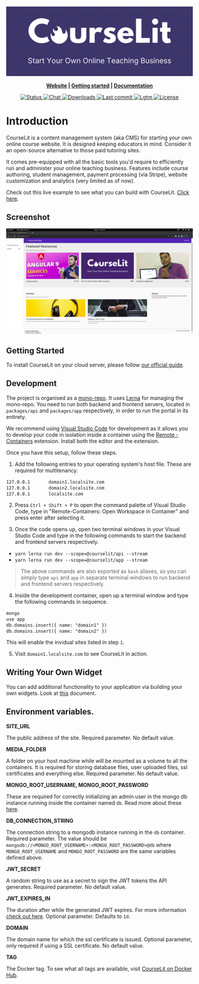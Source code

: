 <p align="center">
  <img src="./assets/banner.png">
</p>

<p align="center">
  <b>
    <a href="https://courselit.codelit.dev">Website</a> |
    <a href="https://codelit.gitbook.io/courselit/getting-started">Getting started</a> |
    <a href="https://codelit.gitbook.io/courselit">Documentation</a>
  </b>
</p>

<p align="center">
  <a href="https://github.com/codelitdev/courselit/actions">
    <img src="https://badgen.net/github/status/codelitdev/courselit" alt="Status">
  </a>
  <a href="https://discord.gg/GR4bQsN">
    <img src="https://img.shields.io/badge/chat-discord-blue" alt="Chat">
  </a>
  <a href="https://hub.docker.com/r/codelit/courselit-proxy">
    <img src="https://badgen.net/docker/pulls/codelit/courselit-proxy" alt="Downloads">
  </a>
  <a href="https://github.com/codelitdev/courselit">
    <img src="https://badgen.net/github/last-commit/codelitdev/courselit" alt="Last commit">
  </a>
  <a href="https://lgtm.com/projects/g/codelitdev/courselit/alerts/">
    <img src="https://img.shields.io/lgtm/alerts/g/codelitdev/courselit.svg?logo=lgtm&logoWidth=18" alt="Lgtm">
  </a>
  <a href="https://github.com/codelitdev/courselit/blob/deployment/LICENSE">
    <img src="https://badgen.net/github/license/codelitdev/courselit" alt="License">
  </a>
</p>

# Introduction

CourseLit is a content management system (aka CMS) for starting your own online course website. It is designed keeping educators in mind. Consider it an open-source alternative to those paid tutoring sites.

It comes pre-equipped with all the basic tools you'd require to efficiently run and administer your online teaching business. Features include course authoring, student management, payment processing (via Stripe), website customization and analytics (very limited as of now).

Check out this live example to see what you can build with CourseLit. [Click here](https://codelit.dev).

## Screenshot

![courselit cms screenshot](./assets/screenshot.png)

## Getting Started

To install CourseLit on your cloud server, please follow [our official guide](https://codelit.gitbook.io/courselit/getting-started).

## Development

The project is organised as a [mono-repo](https://en.wikipedia.org/wiki/Monorepo). It uses [Lerna](https://github.com/lerna/lerna) for managing the mono-repo. You need to run both backend and frontend servers, located in `packages/api` and `packages/app` respectively, in order to run the portal in its entirety.

We recommend using [Visual Studio Code](https://code.visualstudio.com/) for development as it allows you to develop your code in isolation inside a container using the [Remote - Containers](https://marketplace.visualstudio.com/items?itemName=ms-vscode-remote.remote-containers) extension. Install both the editor and the extension.

Once you have this setup, follow these steps.

1. Add the following entries to your operating system's host file. These are required for multitenancy.

```
127.0.0.1       domain1.localsite.com
127.0.0.1       domain2.localsite.com
127.0.0.1       localsite.com
```

2. Press `Ctrl + Shift + P` to open the command palette of Visual Studio Code, type in "Remote-Containers: Open Workspace in Container" and press enter after selecting it.

3. Once the code opens up, open two terminal windows in your Visual Studio Code and type in the following commands to start the backend and frontend servers respectively.

- `yarn lerna run dev --scope=@courselit/api --stream`
- `yarn lerna run dev --scope=@courselit/app --stream`

> The above commands are also exported as `bash` aliases, so you can simply type `api` and `app` in separate terminal windows to run backend and frontend servers respectively.

4. Inside the development container, open up a terminal window and type the following commands in sequence.

```
mongo
use app
db.domains.insert({ name: "domain1" })
db.domains.insert({ name: "domain2" })
```

This will enable the invidual sites listed in step `1`.

5. Visit `domain1.localsite.com` to see CourseLit in action.

## Writing Your Own Widget

You can add additional functionality to your application via building your own widgets. Look at [this](widgets.md) document.

## Environment variables.

**SITE_URL**

The public address of the site. Required parameter. No default value.

**MEDIA_FOLDER**

A folder on your host machine while will be mounted as a volume to all the containers. It is required for storing database files, user uploaded files, ssl certificates and everything else. Required parameter. No default value.

**MONGO_ROOT_USERNAME, MONGO_ROOT_PASSWORD**

These are required for correctly initializing an admin user in the mongo db instance running inside the container named `db`. Read more about these [here](https://hub.docker.com/_/mongo).

**DB_CONNECTION_STRING**

The connection string to a mongodb instance running in the `db` container. Required parameter. The value should be `mongodb://<MONGO_ROOT_USERNAME>:<MONGO_ROOT_PASSWORD>@db` where `MONGO_ROOT_USERNAME` and `MONGO_ROOT_PASSWORD` are the same variables defined above.

**JWT_SECRET**

A random string to use as a secret to sign the JWT tokens the API generates. Required parameter. No default value.

**JWT_EXPIRES_IN**

The duration after while the generated JWT expires. For more information [check out here](https://www.npmjs.com/package/jsonwebtoken). Optional parameter. Defaults to `1d`.

**DOMAIN**

The domain name for which the ssl certificate is issued. Optional parameter, only required if using a SSL certificate. No default value.

**TAG**

The Docker tag. To see what all tags are available, visit [CourseLit on Docker Hub](https://hub.docker.com/repository/registry-1.docker.io/codelit/courselit-proxy/tags).
